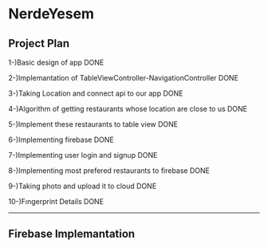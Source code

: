 # NerdeYesem

## Project Plan
1-)Basic design of app DONE

2-)Implemantation of TableViewController-NavigationController DONE

3-)Taking Location and connect api to our app DONE

4-)Algorithm of getting restaurants whose location are close to us DONE

5-)Implement these restaurants to table view DONE

6-)Implementing firebase DONE

7-)Implementing user login and signup DONE

8-)Implementing most prefered restaurants to firebase DONE

9-)Taking photo and upload it to cloud DONE

10-)Fıngerprint Details DONE
***
## Firebase Implemantation




